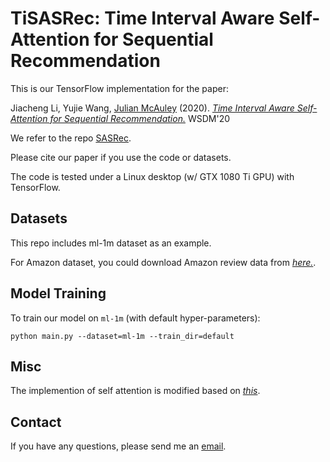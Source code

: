 # TiSASRec: Time Interval Aware Self-Attention for Sequential Recommendation

This is our TensorFlow implementation for the paper:

Jiacheng Li, Yujie Wang, [Julian McAuley](http://cseweb.ucsd.edu/~jmcauley/) (2020). *[Time Interval Aware Self-Attention for Sequential Recommendation.](https://cseweb.ucsd.edu/~jmcauley/pdfs/wsdm20b.pdf)* WSDM'20

We refer to the repo [SASRec](https://github.com/kang205/SASRec).

Please cite our paper if you use the code or datasets.

The code is tested under a Linux desktop (w/ GTX 1080 Ti GPU) with TensorFlow.

## Datasets

This repo includes ml-1m dataset as an example.

For Amazon dataset, you could download Amazon review data from *[here.](http://jmcauley.ucsd.edu/data/amazon/index.html)*.

## Model Training

To train our model on `ml-1m` (with default hyper-parameters): 

```
python main.py --dataset=ml-1m --train_dir=default 
```

## Misc

The implemention of self attention is modified based on *[this](https://github.com/Kyubyong/transformer)*.

## Contact

If you have any questions, please send me an [email](j9li@eng.ucsd.edu).

